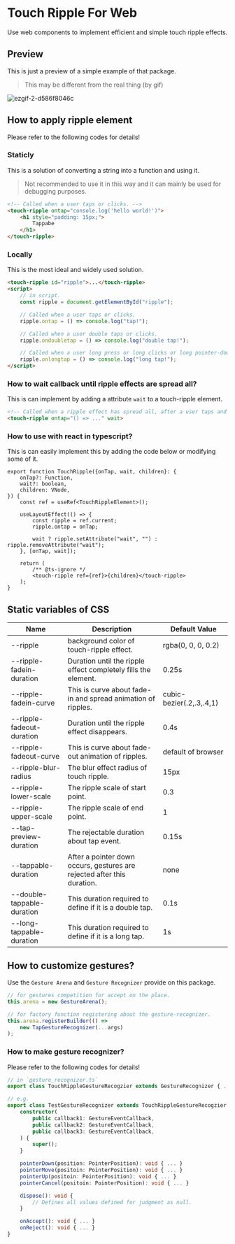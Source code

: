 # Touch Ripple For Web
Use web components to implement efficient and simple touch ripple effects.

## Preview
This is just a preview of a simple example of that package.

> This may be different from the real thing (by gif)

![ezgif-2-d586f8046c](https://github.com/MTtankkeo/web_touch_ripple/assets/122026021/eb0c866c-fb18-4f2c-8f08-c706214e01f9)

## How to apply ripple element
Please refer to the following codes for details!

### Staticly
This is a solution of converting a string into a function and using it.

> Not recommended to use it in this way and it can mainly be used for debugging purposes.

```html
<!-- Called when a user taps or clicks. -->
<touch-ripple ontap="console.log('hello world!')">
    <h1 style="padding: 15px;">
        Tappabe
    </h1>
</touch-ripple>
```

### Locally
This is the most ideal and widely used solution.

```html
<touch-ripple id="ripple">...</touch-ripple>
<script>
    // in script.
    const ripple = document.getElementById("ripple");

    // Called when a user taps or clicks.
    ripple.ontap = () => console.log("tap!");

    // Called when a user double taps or clicks.
    ripple.ondoubletap = () => console.log("double tap!");

    // Called when a user long press or long clicks or long pointer-down.
    ripple.onlongtap = () => console.log("long tap!");
</script>
```

### How to wait callback until ripple effects are spread all?
This is can implement by adding a attribute `wait` to a touch-ripple element.

```html
<!-- Called when a ripple effect has spread all, after a user taps and clicks. -->
<touch-ripple ontap="() => ..." wait>
```

### How to use with react in typescript?
This is can easily implement this by adding the code below or modifying some of it.

```tsx
export function TouchRipple({onTap, wait, children}: {
    onTap?: Function,
    wait?: boolean,
    children: VNode,
}) {
    const ref = useRef<TouchRippleElement>();

    useLayoutEffect(() => {
        const ripple = ref.current;
        ripple.ontap = onTap;
        
        wait ? ripple.setAttribute("wait", "") : ripple.removeAttribute("wait");
    }, [onTap, wait]);

    return (
        /** @ts-ignore */
        <touch-ripple ref={ref}>{children}</touch-ripple>
    );
}
```

## Static variables of CSS
| Name | Description | Default Value
| ------ | ------ | ------
| --ripple | background color of touch-ripple effect. | rgba(0, 0, 0, 0.2)
| --ripple-fadein-duration | Duration until the ripple effect completely fills the element. | 0.25s
| --ripple-fadein-curve | This is curve about fade-in and spread animation of ripples. | cubic-bezier(.2,.3,.4,1)
| --ripple-fadeout-duration | Duration until the ripple effect disappears. | 0.4s
| --ripple-fadeout-curve | This is curve about fade-out animation of ripples. | default of browser
| --ripple-blur-radius | The blur effect radius of touch ripple. | 15px
| --ripple-lower-scale | The ripple scale of start point. | 0.3
| --ripple-upper-scale | The ripple scale of end point. | 1
| --tap-preview-duration | The rejectable duration about tap event. | 0.15s
| --tappable-duration | After a pointer down occurs, gestures are rejected after this duration. | none
| --double-tappable-duration | This duration required to define if it is a double tap. | 0.1s
| --long-tappable-duration | This duration required to define if it is a long tap. | 1s

## How to customize gestures?
Use the `Gesture Arena` and `Gesture Recognizer` provide on this package.

```js
// for gestures competition for accept on the place.
this.arena = new GestureArena();
```

```js
// for factory function registering about the gesture-recognizer.
this.arena.registerBuilder(() =>
    new TapGestureRecognizer(...args)
);
```

### How to make gesture recognizer?
Please refer to the following codes for details!

```ts
// in `gesture_recognizer.ts`
export class TouchRippleGestureRecogzier extends GestureRecognizer { ... }
```

```ts
// e.g.
export class TestGestureRecognizer extends TouchRippleGestureRecogzier {
    constructor(
        public callback1: GestureEventCallback,
        public callback2: GestureEventCallback,
        public callback3: GestureEventCallback,
    ) {
        super();
    }

    pointerDown(position: PointerPosition): void { ... }
    pointerMove(positoin: PointerPosition): void { ... }
    pointerUp(positoin: PointerPosition): void { ... }
    pointerCancel(positoin: PointerPosition): void { ... }

    dispose(): void {
        // Defines all values defined for judgment as null.
    }

    onAccept(): void { ... }
    onReject(): void { ... }
}
```